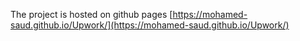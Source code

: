 The project is hosted on github pages [https://mohamed-saud.github.io/Upwork/](https://mohamed-saud.github.io/Upwork/)
